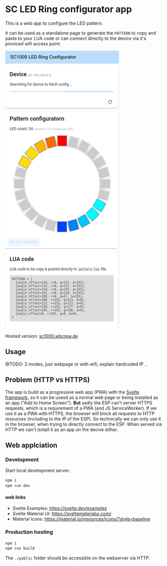 # SC LED Ring configurator app

This is a web app to configure the LED pattern.

It can be used as a standalone page to generate the `PATTERN` to copy and paste to your LUA code or can connect directly to the device via it's proviced wifi access point.

[![Screenshot of webapp](./docs/screenshots/app_01.png)](http://sc1000.wbcrew.de/)

Hosted version: [sc1000.wbcrew.de](http://sc1000.wbcrew.de/)

## Usage

@TODO: 2 modes, just webpage or with wifi, explain hardcoded IP ..


## Problem (HTTP vs HTTPS)

The app is build as a progressive web app (PWA) with the [Svelte framework](https://svelte.dev/), so it can be usesd as a normal web page or being installed as an app ("Add to Home Screen"). **But** sadly the ESP can't server HTTPS requests, which is a requirement of a PWA (and JS ServiceWorker). If we use it as a PWA with HTTPS, the browser will block all requests to HTTP resources (including to the IP of the ESP). 
So technically we can only use it in the browser, when trying to directly connect to the ESP. When served via HTTP we can't isntall it as an app on the decive either.


## Web applciation

### Development

Start local development server:

```bash
npm i
npm run dev
```

#### web links

* Svelte Examples: https://svelte.dev/examples
* Svelte Material UI: https://sveltematerialui.com/
* Material Icons: https://material.io/resources/icons/?style=baseline


### Production hosting

```bash
npm i
npm run build
```

The `./public` folder should be accessible on the webserver via HTTP.
